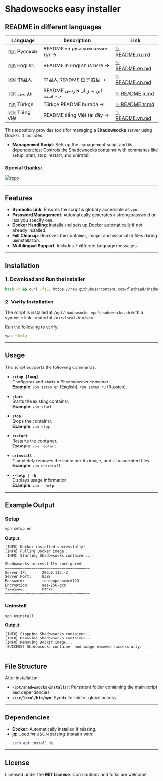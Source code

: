 # Shadowsocks easy installer

## README in different languages
| Language | Description | Link |
|----------|-------------|------|
| 🇷🇺 Русский| README на русском языке тут -> | [✨ README.ru.md](https://github.com/flathead/shadowsocks-installer/blob/master/readme-lang/README.ru.md) |
| 🇬🇧 English| README in English is here -> | [✨ README.en.md](https://github.com/flathead/shadowsocks-installer/blob/master/readme-lang/README.gb.md) |
| 🇨🇳 中国人| 中国人 README 位于这里 -> | [✨ README.cn.md](https://github.com/flathead/shadowsocks-installer/blob/master/readme-lang/README.cn.md) |
| 🇮🇷 فارسی| README این به زبان فارسی است -> | [✨ README.ir.md](https://github.com/flathead/shadowsocks-installer/blob/master/readme-lang/README.ir.md) |
| 🇹🇷 Türkçe| Türkçe README burada -> | [✨ README.tr.md](https://github.com/flathead/shadowsocks-installer/blob/master/readme-lang/README.tr.md) |
| 🇻🇳 Tiếng Việt| README tiếng Việt tại đây -> | [✨ README.vn.md](https://github.com/flathead/shadowsocks-installer/blob/master/readme-lang/README.vn.md) |

This repository provides tools for managing a **Shadowsocks** server using Docker. It includes:
- **Management Script**: Sets up the management script and its dependencies; Controls the Shadowsocks container with commands like setup, start, stop, restart, and uninstall.

### Special thanks:
[![repo](https://img.shields.io/badge/repo-shadowsocks--libev-red.svg)](https://github.com/shadowsocks/shadowsocks-libev)

---

## Features

- **Symbolic Link**: Ensures the script is globally accessible as `vpn`.
- **Password Management**: Automatically generates a strong password or lets you specify one.
- **Docker Handling**: Installs and sets up Docker automatically if not already installed.
- **Full Cleanup**: Removes the container, image, and associated files during uninstallation.
- **Multilingual Support**: Includes 7 different language messages.

---

## Installation

### 1. Download and Run the Installer

```bash
hash -r && curl -fsSL https://raw.githubusercontent.com/flathead/shadowsocks-installer/refs/heads/master/installer.sh -o /tmp/installer.sh && bash /tmp/installer.sh en
```

### 2. Verify Installation

The script is installed at `/opt/shadowsocks-vpn/shadowsocks.sh` with a symbolic link created at `/usr/local/bin/vpn`.

Run the following to verify:
```bash
vpn --help
```

---

## Usage

The script supports the following commands:

- **`setup [lang]`**  
  Configures and starts a Shadowsocks container.  
  **Example**: `vpn setup en` (English), `vpn setup ru` (Russian).

- **`start`**  
  Starts the existing container.  
  **Example**: `vpn start`

- **`stop`**  
  Stops the container.  
  **Example**: `vpn stop`

- **`restart`**  
  Restarts the container.  
  **Example**: `vpn restart`

- **`uninstall`**  
  Completely removes the container, its image, and all associated files.  
  **Example**: `vpn uninstall`

- **`--help | -h`**  
  Displays usage information.  
  **Example**: `vpn --help`

---

## Example Output

### Setup
```bash
vpn setup en
```

**Output:**
```
[INFO] Docker installed successfully!
[INFO] Pulling Docker image...
[INFO] Starting Shadowsocks container...

Shadowsocks successfully configured!
=======================================
Server IP:       203.0.113.42
Server Port:     8388
Password:        randompassword123
Encryption:      aes-256-gcm
Timezone:        UTC+3
=======================================
```

### Uninstall
```bash
vpn uninstall
```

**Output:**
```
[INFO] Stopping Shadowsocks container...
[INFO] Removing Shadowsocks container...
[INFO] Removing Docker image...
[SUCCESS] Shadowsocks container and image removed successfully.
```

---

## File Structure

After installation:
- **`/opt/shadowsocks-installer`**: Persistent folder containing the main script and dependencies.
- **`/usr/local/bin/vpn`**: Symbolic link for global access.

---

## Dependencies

- **Docker**: Automatically installed if missing.
- **jq**: Used for JSON parsing. Install it with:
  ```bash
  sudo apt install jq
  ```

---

## License

Licensed under the **MIT License**. Contributions and forks are welcome!
